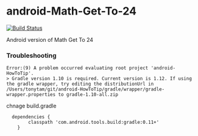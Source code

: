 android-Math-Get-To-24
======================
[![Build Status](https://travis-ci.org/tonytamsf/android-Math-Get-To-24.svg?branch=master)](https://travis-ci.org/tonytamsf/android-Math-Get-To-24)

Android version of Math Get To 24

### Troubleshooting

```
Error:(9) A problem occurred evaluating root project 'android-HowToTip'.
> Gradle version 1.10 is required. Current version is 1.12. If using the gradle wrapper, try editing the distributionUrl in /Users/tonytam/git/android-HowToTip/gradle/wrapper/gradle-wrapper.properties to gradle-1.10-all.zip
```

chnage build.gradle
```
  dependencies {
        classpath 'com.android.tools.build:gradle:0.11+'
    }
```
